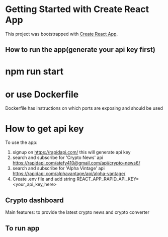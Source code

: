 # Getting Started with Create React App

This project was bootstrapped with [Create React App](https://github.com/facebook/create-react-app).

## How to run the app(generate your api key first)
# npm run start

# or use Dockerfile
Dockerfile has instructions on which ports are exposing and should be used

# How to get api key
To use the app: 
1. signup on https://rapidapi.com/ this will generate api key
2. search and subscribe for 'Crypto News' api https://rapidapi.com/atefy410@gmail.com/api/crypto-news6/
3. search and subscribe for 'Alpha Vintage' api https://rapidapi.com/alphavantage/api/alpha-vantage/
4. Create .env file and add string REACT_APP_RAPID_API_KEY=<your_api_key_here>

## Crypto dashboard 
Main features: to provide the latest crypto news and crypto converter

## To run app 
